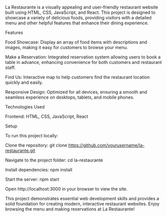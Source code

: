 La Restaurante is a visually appealing and user-friendly restaurant website built using HTML, CSS, JavaScript, and React. This project is designed to showcase a variety of delicious foods, providing visitors with a detailed menu and other helpful features that enhance their dining experience.

Features

Food Showcase: Display an array of food items with descriptions and images, making it easy for customers to browse your menu.

Make a Reservation: Integrated reservation system allowing users to book a table in advance, enhancing convenience for both customers and restaurant staff.

Find Us: Interactive map to help customers find the restaurant location quickly and easily.

Responsive Design: Optimized for all devices, ensuring a smooth and seamless experience on desktops, tablets, and mobile phones.

Technologies Used

Frontend: HTML, CSS, JavaScript, React

Setup

To run this project locally:

Clone the repository: git clone https://github.com/yourusername/la-restaurante.git

Navigate to the project folder: cd la-restaurante

Install dependencies: npm install

Start the server: npm start

Open http://localhost:3000 in your browser to view the site.


This project demonstrates essential web development skills and provides a solid foundation for creating modern, interactive restaurant websites. Enjoy browsing the menu and making reservations at La Restaurante!
